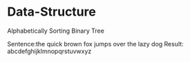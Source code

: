 # Data-Structure

Alphabetically Sorting Binary  Tree

Sentence:the quick brown fox jumps over the lazy dog
 Result: abcdefghijklmnopqrstuvwxyz 

